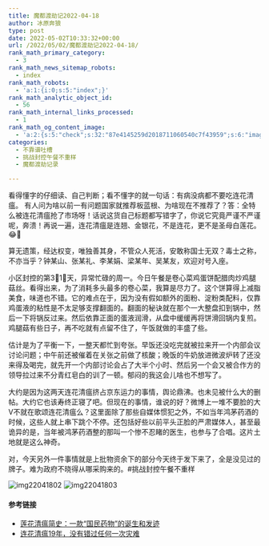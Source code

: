 ```yaml
---
title: 魔都渡劫记2022-04-18
author: 冰原奔狼
type: post
date: 2022-05-02T10:33:32+00:00
url: /2022/05/02/魔都渡劫记2022-04-18/
rank_math_primary_category:
  - 3
rank_math_news_sitemap_robots:
  - index
rank_math_robots:
  - 'a:1:{i:0;s:5:"index";}'
rank_math_analytic_object_id:
  - 56
rank_math_internal_links_processed:
  - 1
rank_math_og_content_image:
  - 'a:2:{s:5:"check";s:32:"87e4145259d2018711060540c7f43959";s:6:"images";a:0:{}}'
categories:
  - 不靠谱吐槽
  - 挑战封控午餐不重样
  - 魔都渡劫记录

---
```

看得懂字的仔细读、自己判断；看不懂字的就一句话：有病没病都不要吃连花清瘟。 有人问为啥以前一有问题国家就推荐板蓝根、为啥现在不推荐了？答：全特么被连花清瘟抢了市场呀！话说这货自己标题都写错字了，你说它究竟严谨不严谨呢，奔溃！再说一遍，连花清瘟是连翘、金银花，不是连花，更不是圣母白莲花。😂💊

算无遗策，经达权变，唯独善其身，不管众人死活，安敢称国士无双？毒士之称，不亦当乎？钟某山、张某礼、李某娟、梁某年、吴某友，欢迎对号入座。

小区封控的第3⃣️1⃣️天，异常忙碌的周一。今日午餐是卷心菜鸡蛋饼配腊肉炒鸡腿菇丝。看得出来，为了消耗多头最多的卷心菜，我算是尽力了。这个饼算得上减脂美食，味道也不错。它的难点在于，因为没有假如额外的面粉、淀粉类配料，仅靠鸡蛋液的粘性是不太足够支撑翻面的。翻面的秘诀就在那个一大整盘扣到锅中，然后一下将锅反过来。然后依靠正面的蛋液润滑，从盘中缓缓再将饼滑回锅内复煎。鸡腿菇有些日子，再不吃就有点留不住了，午饭就做的丰盛了些。

估计是为了平衡一下，一整天都忙到夸张。早饭还没吃完就被拉来开一个内部会议讨论问题；中午前还被催着在关张之前做了核酸；晚饭的牛奶放进微波炉转了还没来得及喝完，就先开一个内部讨论会占了大半个小时、然后另一个会又被合作方的领导拉过来不分青红皂白的训了一顿。郁闷的我这会儿啥也不想写了。

大约是因为这两天连花清瘟挤占京东运力的事情，舆论鼎沸。也未见被什么大的删帖。大约它也该寿终正寝了吧。但现在的事情，谁说的好？微博上一堆不要脸的大V不就在歌颂连花清瘟么？这里面除了那些自媒体惯犯之外，不如当年鸿茅药酒的时候，这些人就上串下跳个不停。还包括好些以前平头正脸的严肃媒体人，甚至最诡异的是，当年被鸿茅药酒整的那叫一个惨不忍睹的医生，也参与了合唱。这片土地就是这么神奇。

对，今天另外一件事情就是上批物资余下的部分今天终于发下来了，全是没见过的牌子。难为政府不晓得从哪采购来的。#挑战封控午餐不重样

<img decoding="async" src="https://i0.wp.com/s2.loli.net/2022/05/02/E6ZF1dw3IJ4f2is.jpg?w=640&#038;ssl=1" alt="img22041802" data-recalc-dims="1" />  
<img decoding="async" src="https://i0.wp.com/s2.loli.net/2022/05/02/a4JulmwFAoMPiKS.jpg?w=640&#038;ssl=1" alt="img22041803" data-recalc-dims="1" /> 

#### 参考链接

  * [莲花清瘟简史：一款“国民药物”的诞生和发迹][1]
  * [连花清瘟19年，没有错过任何一次灾难][2]

 [1]: https://mp.weixin.qq.com/s/M9HcRTRa1mgIqzIoB5cmIw
 [2]: https://mp.weixin.qq.com/s/ome03MWGj4Px67nNSfMZcQ